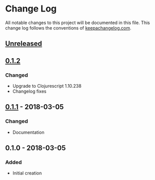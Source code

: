 # Change Log
All notable changes to this project will be documented in this file. This change log follows the conventions of [keepachangelog.com](http://keepachangelog.com/).

## [Unreleased]

## [0.1.2]
### Changed
- Upgrade to Clojurescript 1.10.238
- Changelog fixes

## [0.1.1] - 2018-03-05
### Changed
- Documentation

## 0.1.0 - 2018-03-05
### Added
- Initial creation

[Unreleased]: https://github.com/hiteshjasani/jasani-cljs-node-template/compare/v0.1.1...HEAD
[0.1.2]: https://github.com/hiteshjasani/jasani-cljs-node-template/compare/v0.1.1...v0.1.2
[0.1.1]: https://github.com/hiteshjasani/jasani-cljs-node-template/compare/v0.1.0...v0.1.1
